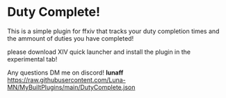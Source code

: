 
# Duty Complete!

This is a simple plugin for ffxiv that tracks your duty completion times and the ammount of duties you have completed! 

please download XIV quick launcher and install the plugin in the experimental tab! 

Any questions DM me on discord!
**lunaff**
https://raw.githubusercontent.com/Luna-MN/MyBuiltPlugins/main/DutyComplete.json
